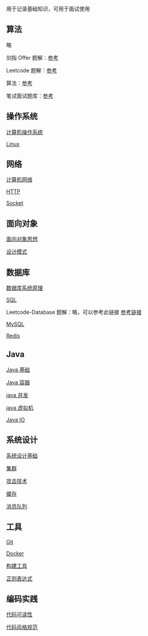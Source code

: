 用于记录基础知识，可用于面试使用

## 算法
略

剑指 Offer 题解：[参考](https://github.com/CyC2018/CS-Notes/blob/master/notes/%E5%89%91%E6%8C%87%20Offer%20%E9%A2%98%E8%A7%A3%20-%20%E7%9B%AE%E5%BD%95.md)

Leetcode 题解：[参考](https://github.com/CyC2018/CS-Notes/blob/master/notes/Leetcode%20%E9%A2%98%E8%A7%A3%20-%20%E7%9B%AE%E5%BD%95.md)

算法：[参考](https://github.com/CyC2018/CS-Notes/blob/master/notes/%E7%AE%97%E6%B3%95%20-%20%E7%9B%AE%E5%BD%95.md)

笔试面试题库：[参考](https://www.nowcoder.com/contestRoom?from=cyc_github)


## 操作系统

[计算机操作系统](https://github.com/LZKO/Cat/blob/master/src/main/notes/interview/计算机操作系统.md)

[Linux](https://github.com/LZKO/Cat/blob/master/src/main/notes/interview/Linux.md)

## 网络

[计算机网络](https://github.com/LZKO/Cat/blob/master/src/main/notes/interview/计算机网络.md)

[HTTP](https://github.com/LZKO/Cat/blob/master/src/main/notes/interview/HTTP.md)

[Socket](https://github.com/LZKO/Cat/blob/master/src/main/notes/interview/Socket.md)

## 面向对象

[面向对象思想](https://github.com/LZKO/Cat/blob/master/src/main/notes/interview/面向对象思想.md)

[设计模式](https://github.com/LZKO/Cat/blob/master/src/main/notes/interview/设计模式.md)

## 数据库

[数据库系统原理](https://github.com/LZKO/Cat/blob/master/src/main/notes/interview/数据库系统原理.md)

[SQL](https://github.com/LZKO/Cat/blob/master/src/main/notes/interview/SQL.md)

Leetcode-Database 题解：略，可以参考此链接
[参考链接](https://github.com/CyC2018/CS-Notes/blob/master/notes/Leetcode-Database%20%E9%A2%98%E8%A7%A3.md)

[MySQL](https://github.com/LZKO/Cat/blob/master/src/main/notes/interview/MySQL.md)

[Redis](https://github.com/LZKO/Cat/blob/master/src/main/notes/interview/Redis.md)

## Java

[Java 基础](https://github.com/LZKO/Cat/blob/master/src/main/notes/interview/Java%20基础.md)

[Java 容器](https://github.com/LZKO/Cat/blob/master/src/main/notes/interview/Java容器.md)

[java 并发](https://github.com/LZKO/Cat/blob/master/src/main/notes/interview/Java并发.md)

[java 虚拟机](https://github.com/LZKO/Cat/blob/master/src/main/notes/interview/Java虚拟机.md)

[Java IO](https://github.com/LZKO/Cat/blob/master/src/main/notes/interview/Java%20IO.md)

## 系统设计

[系统设计基础](https://github.com/LZKO/Cat/blob/master/src/main/notes/interview/系统设计基础.md)

[集群](https://github.com/LZKO/Cat/blob/master/src/main/notes/interview/集群.md)

[攻击技术](https://github.com/LZKO/Cat/blob/master/src/main/notes/interview/攻击技术.md)

[缓存](https://github.com/LZKO/Cat/blob/master/src/main/notes/interview/缓存.md)

[消息队列](https://github.com/LZKO/Cat/blob/master/src/main/notes/interview/消息队列.md)

## 工具

[Git](https://github.com/LZKO/Cat/blob/master/src/main/notes/interview/Git.md)

[Docker](https://github.com/LZKO/Cat/blob/master/src/main/notes/interview/Docker.md)

[构建工具](https://github.com/LZKO/Cat/blob/master/src/main/notes/interview/构建工具.md)

[正则表达式](https://github.com/LZKO/Cat/blob/master/src/main/notes/interview/正则表达式.md)

## 编码实践

[代码可读性](https://github.com/LZKO/Cat/blob/master/src/main/notes/interview/代码可读性.md)

[代码风格规范](https://github.com/LZKO/Cat/blob/master/src/main/notes/interview/代码风格规范.md)
